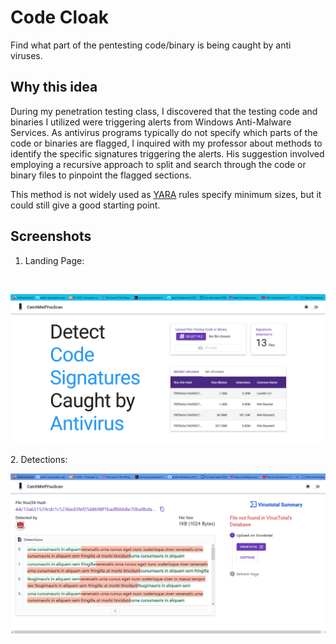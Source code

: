 # Code Cloak
Find what part of the pentesting code/binary is being caught by anti viruses.

## Why this idea
During my penetration testing class, I discovered that the testing code and binaries I utilized were triggering alerts from Windows Anti-Malware Services. As antivirus programs typically do not specify which parts of the code or binaries are flagged, I inquired with my professor about methods to identify the specific signatures triggering the alerts. His suggestion involved employing a recursive approach to split and search through the code or binary files to pinpoint the flagged sections.

This method is not widely used as [YARA](https://www.malwarebytes.com/blog/news/2017/09/explained-yara-rules) rules specify minimum sizes, but it could still give a good starting point. 

## Screenshots
1. Landing Page:
<br/>
<p align="center">
  <img src="https://github.com/drone911/CodeCloak/blob/main/images/Landing-Page.PNG" alt="Landing Page Desktop View">
</p>
2. Detections:
<br/>
<p align="center">
  <img src="https://github.com/drone911/CodeCloak/blob/main/images/Detections-Page.PNG" alt="Detections Page Desktop View">
</p>
